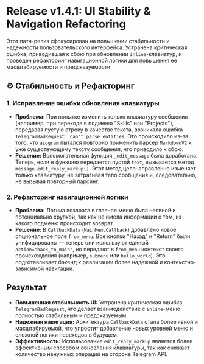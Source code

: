 # Release v1.4.1: UI Stability & Navigation Refactoring

Этот патч-релиз сфокусирован на повышении стабильности и надежности пользовательского интерфейса. Устранена критическая ошибка, приводившая к сбою при обновлении `inline`-клавиатур, и проведен рефакторинг навигационной логики для повышения ее масштабируемости и предсказуемости.

## ⚙️ Стабильность и Рефакторинг

### 1. Исправление ошибки обновления клавиатуры
*   **Проблема:** При попытке изменить только клавиатуру сообщения (например, при переходе в подменю "Skills" или "Projects"), передавая пустую строку в качестве текста, возникала ошибка `TelegramBadRequest: can't parse entities`. Это происходило из-за того, что `aiogram` пытался повторно применить парсер `MarkdownV2` к уже существующему тексту сообщения, что приводило к сбою.
*   **Решение:** Вспомогательная функция `_edit_message` была доработана. Теперь, если в функцию передается пустой `text`, вызывается метод `message.edit_reply_markup()`. Этот метод целенаправленно изменяет только клавиатуру, не затрагивая тело сообщения и, следовательно, не вызывая повторный парсинг.

### 2. Рефакторинг навигационной логики
*   **Проблема:** Логика возврата в главное меню была неявной и потенциально хрупкой, так как не имела информации о том, из какого подменю происходит возврат.
*   **Решение:** В `CallbackData` (`MainMenuCallback`) добавлено новое опциональное поле `from_menu`. Все кнопки "Назад" и "Return" были унифицированы — теперь они используют единый `action="back_to_main"`, но передают в `from_menu` контекст своего происхождения (например, `submenu` или `hello_world`). Это подготавливает бэкенд к реализации более надежной и контекстно-зависимой навигации.

## Результат

*   **Повышенная стабильность UI:** Устранена критическая ошибка `TelegramBadRequest`, что делает взаимодействие с `inline`-меню полностью стабильным и предсказуемым.
*   **Надежная навигация:** Архитектура `CallbackData` стала более явной и масштабируемой, что упростит добавление новых уровней меню и сложной логики переходов в будущем.
*   **Эффективность:** Использование `edit_reply_markup` является более эффективным способом обновления клавиатуры, так как снижает количество ненужных операций на стороне Telegram API.
